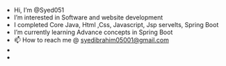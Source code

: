 -  Hi, I’m @Syed051
-  I’m interested in Software and website development
-  I completed Core Java, Html ,Css, Javascript, Jsp servelts, Spring Boot
-  I’m currently learning Advance concepts in Spring Boot
-  📫 How to reach me @ syedibrahim05001@gmail.com
- 
-              

<!---
Syed051/Syed051 is a ✨ special ✨ repository because its `README.md` (this file) appears on your GitHub profile.
You can click the Preview link to take a look at your changes.
--->
